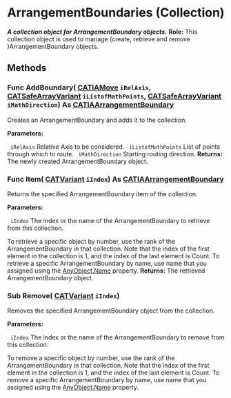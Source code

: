 # ArrangementBoundaries (Collection)

**_A collection object for ArrangementBoundary objects._**
**Role:** This collection object is used to manage (create, retrieve and remove )ArrangementBoundary objects.

## Methods

### Func **AddBoundary**( [CATIAMove](../InfInterfaces/interface_Move_3742.md)  `iRelAxis`,  [CATSafeArrayVariant](../System/typedef_CATSafeArrayVariant_73843.md)  `iListofMathPoints`,  [CATSafeArrayVariant](../System/typedef_CATSafeArrayVariant_73843.md)  `iMathDirection`) As [CATIAArrangementBoundary](../CATArrangementInterfaces/interface_ArrangementBoundary_77900.md)

Creates an ArrangementBoundary and adds it to the collection.

**Parameters:**

` iRelAxis`      Relative Axis to be considered.
` iListofMathPoints`      List of points through which to route.
` iMathDirection`      Starting routing direction.
**Returns:**      The newly created ArrangementBoundary object.  
### Func **Item**( [CATVariant](../System/typedef_CATVariant_20656.md)  `iIndex`) As [CATIAArrangementBoundary](../CATArrangementInterfaces/interface_ArrangementBoundary_77900.md)

Returns the specified ArrangementBoundary item of the collection.

**Parameters:**

` iIndex`      The index or the name of the ArrangementBoundary to retrieve from this collection.

To retrieve a specific object by number, use the rank of the ArrangementBoundary in that collection.
Note that the index of the first element in the collection is 1, and the index of the last element is Count.
To retrieve a specific ArrangementBoundary by name, use name that you assigned using the
[AnyObject.Name](../System/interface_AnyObject_17321.htm#Name) property.  **Returns:**      The retrieved ArrangementBoundary object.  
### Sub **Remove**( [CATVariant](../System/typedef_CATVariant_20656.md)  `iIndex`)

Removes the specified ArrangementBoundary object from the collection.

**Parameters:**

` iIndex`      The index or the name of the ArrangementBoundary to remove from this collection.

To remove a specific object by number, use the rank of the ArrangementBoundary in that collection.
Note that the index of the first element in the collection is 1, and the index of the last element is Count.
To remove a specific ArrangementBoundary by name, use name that you assigned using the
[AnyObject.Name](../System/interface_AnyObject_17321.htm#Name) property.